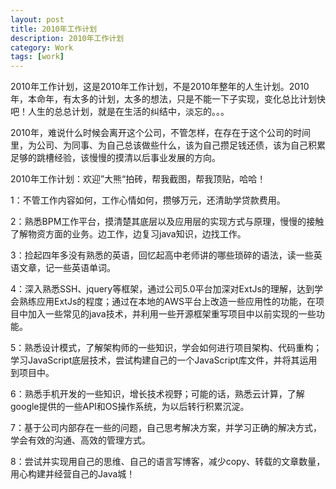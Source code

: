```yaml
---
layout: post
title: 2010年工作计划
description: 2010年工作计划
category: Work
tags: [work]
---
```


2010年工作计划，这是2010年工作计划，不是2010年整年的人生计划。2010年，本命年，有太多的计划，太多的想法，只是不能一下子实现，变化总比计划快吧！人生的总总计划，就是在生活的纠结中，淡忘的。。。

2010年，难说什么时候会离开这个公司，不管怎样，在存在于这个公司的时间里，为公司、为同事、为自己总该做些什么，该为自己攒足钱还债，该为自己积累足够的跳槽经验，该慢慢的摸清以后事业发展的方向。

2010年工作计划：欢迎”大熊“拍砖，帮我截图，帮我顶贴，哈哈！

1：不管工作内容如何，工作心情如何，攒够万元，还清助学贷款费用。

2：熟悉BPM工作平台，摸清楚其底层以及应用层的实现方式与原理，慢慢的接触了解物资方面的业务。边工作，边复习java知识，边找工作。

3：捡起四年多没有熟悉的英语，回忆起高中老师讲的哪些琐碎的语法，读一些英语文章，记一些英语单词。

4：深入熟悉SSH、jquery等框架，通过公司5.0平台加深对ExtJs的理解，达到学会熟练应用ExtJs的程度；通过在本地的AWS平台上改造一些应用性的功能，在项目中加入一些常见的java技术，并利用一些开源框架重写项目中以前实现的一些功能。

5：熟悉设计模式，了解架构师的一些知识，学会如何进行项目架构、代码重构；学习JavaScript底层技术，尝试构建自己的一个JavaScript库文件，并将其运用到项目中。

6：熟悉手机开发的一些知识，增长技术视野；可能的话，熟悉云计算，了解google提供的一些API和OS操作系统，为以后转行积累沉淀。

7：基于公司内部存在一些的问题，自己思考解决方案，并学习正确的解决方式，学会有效的沟通、高效的管理方式。

8：尝试并实现用自己的思维、自己的语言写博客，减少copy、转载的文章数量，用心构建并经营自己的Java城！

